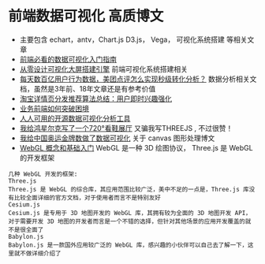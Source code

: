 # 前端数据可视化 高质博文
* 主要包含 echart，antv，Chart.js D3.js， Vega， 可视化系统搭建 等相关文章
* [前端必看的数据可视化入门指南](https://segmentfault.com/a/1190000019934874)
* [从零设计可视化大屏搭建引擎](https://juejin.cn/post/6981257575425654792) 前端可视化系统搭建相关
* [每天数百亿用户行为数据，美团点评怎么实现秒级转化分析？](https://tech.meituan.com/2018/03/20/user-funnel-analysis-design-build.html) 数据分析相关文档，虽然是3年前、18年文章还是有参考价值
* [淘宝详情页分发推荐算法总结：用户即时兴趣强化](https://mp.weixin.qq.com/s/PnxJq9NI_3m0N6fFcssKuQ)
* [业务前端如何突破困境](https://fed.taobao.org/blog/taofed/do71ct/front-end-problems/)
* [人人可用的开源数据可视化分析工具](https://github.com/dataease/dataease)
* [我给鸿星尔克写了一个720°看鞋展厅](https://juejin.cn/post/6989439618877751303?from=main_page) 又骗我写THREEJS , 不过很赞！
* [我给中国奥运金牌数做了数据可视化](https://juejin.cn/post/6991610169243205662?from=main_page)  关于 canvas 图形处理博文
* [WebGL 概念和基础入门](https://mp.weixin.qq.com/s/03VvGsJ2IUx9fcdpMxbqhQ)  WebGL 是一种 3D 绘图协议， Three.js 是 WebGL 的开发框架
```
几种 WebGL 开发的框架:
Three.js
Three.js 是 WebGL 的综合库，其应用范围比较广泛，美中不足的一点是，Three.js 库没有比较全面详细的官方文档，对于使用者而言不是特别友好
Cesium.js
Cesium.js 是专用于 3D 地图开发的 WebGL 库，其拥有较为全面的 3D 地图开发 API，对于需要开发 3D 地图的开发者而言是一个不错的选择，但针对其他场景的应用开发覆盖的就不是很全面了
Babylon.js
Babylon.js 是一款国外应用较广泛的 WebGL 库，感兴趣的小伙伴可以自己去了解一下，这里就不做详细介绍了
```